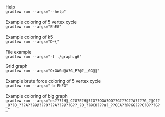 Help
\
`gradlew run --args="--help"`
\
\
Example coloring of 5 vertex cycle\
`gradlew run --args="EhEG"`
\
\
Example coloring of k5\
`gradlew run --args="D~{"`
\
\
File example\
`gradlew run --args="-f ./graph.g6"`

Grid graph\
`gradlew run --args="OrGWGd@A?G_P?@?__GG@@"`
\
\
Example brute force coloring of 5 vertex cycle\
`gradlew run --args="-b EhEG"`
\
\
Example coloring of big graph\
`gradlew run --args="es????H@_C?G?E?H@??G??OGA?OO??G???C??A????G_?@C??_O??O_???A???@@???O???A???@??G??_?O_??@CO???a?_??GCA??@?GG???C?O???G?_"`